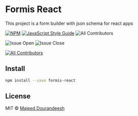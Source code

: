 # Formis React

This project is a form builder with json schema for react apps

[![NPM](https://img.shields.io/npm/v/react-form-builder.svg)](https://www.npmjs.com/package/@guidesmiths/react-form-builder) [![JavaScript Style Guide](https://img.shields.io/badge/code_style-standard-brightgreen.svg)](https://standardjs.com)
![All Contributors](https://img.shields.io/github/forks/majeeddl/react-form-builder.svg)

![Issue Open](https://img.shields.io/github/issues/majeeddl/react-form-builder.svg)
![Issue Close](https://img.shields.io/github/issues-closed/majeeddl/react-form-builder.svg)

<!-- ALL-CONTRIBUTORS-BADGE:START - Do not remove or modify this section -->

[![All Contributors](https://img.shields.io/badge/all_contributors-1-orange.svg?style=flat-square)](#contributors-)

<!-- ALL-CONTRIBUTORS-BADGE:END -->

## Install

```bash
npm install --save formis-react
```

## License

MIT © [Majeed Dourandeesh](https://github.com/majeeddl)
